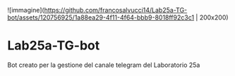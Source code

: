![immagine](https://github.com/francosalvucci14/Lab25a-TG-bot/assets/120756925/1a88ea29-4f11-4f64-bbb9-8018ff92c3c1 | 200x200)

# Lab25a-TG-bot

Bot creato per la gestione del canale telegram del Laboratorio 25a
